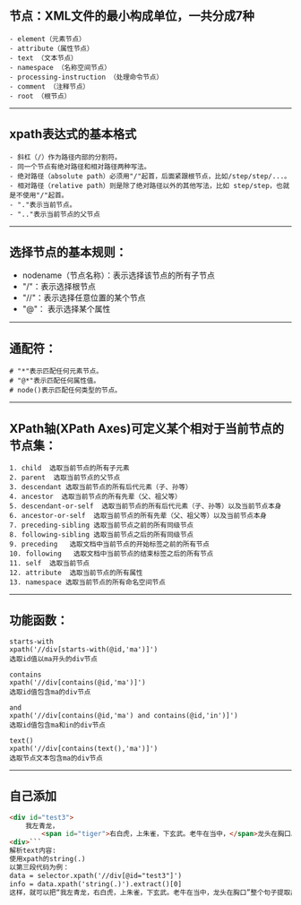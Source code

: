 ## 节点：XML文件的最小构成单位，一共分成7种
    - element（元素节点）
    - attribute（属性节点）
    - text （文本节点）
    - namespace （名称空间节点）
    - processing-instruction （处理命令节点）
    - comment （注释节点）
    - root （根节点）
-----

## xpath表达式的基本格式
    - 斜杠（/）作为路径内部的分割符。
    - 同一个节点有绝对路径和相对路径两种写法。
    - 绝对路径（absolute path）必须用"/"起首，后面紧跟根节点，比如/step/step/...。
    - 相对路径（relative path）则是除了绝对路径以外的其他写法，比如 step/step，也就是不使用"/"起首。
    - "."表示当前节点。
    - ".."表示当前节点的父节点
-----

## 选择节点的基本规则：
- nodename（节点名称）：表示选择该节点的所有子节点
- "/"：表示选择根节点
- "//"：表示选择任意位置的某个节点
- "@"： 表示选择某个属性
-----

## 通配符：
    # "*"表示匹配任何元素节点。
    # "@*"表示匹配任何属性值。
    # node()表示匹配任何类型的节点。
-----

## XPath轴(XPath Axes)可定义某个相对于当前节点的节点集：
    1. child  选取当前节点的所有子元素
    2. parent  选取当前节点的父节点
    3. descendant 选取当前节点的所有后代元素（子、孙等）
    4. ancestor  选取当前节点的所有先辈（父、祖父等）
    5. descendant-or-self  选取当前节点的所有后代元素（子、孙等）以及当前节点本身
    6. ancestor-or-self  选取当前节点的所有先辈（父、祖父等）以及当前节点本身
    7. preceding-sibling 选取当前节点之前的所有同级节点
    8. following-sibling 选取当前节点之后的所有同级节点
    9. preceding   选取文档中当前节点的开始标签之前的所有节点
    10. following   选取文档中当前节点的结束标签之后的所有节点
    11. self  选取当前节点
    12. attribute  选取当前节点的所有属性
    13. namespace 选取当前节点的所有命名空间节点
-----

## 功能函数：
    starts-with
    xpath('//div[starts-with(@id,'ma')]')
    选取id值以ma开头的div节点

    contains
    xpath('//div[contains(@id,'ma')]')
    选取id值包含ma的div节点

    and
    xpath('//div[contains(@id,'ma') and contains(@id,'in')]')
    选取id值包含ma和in的div节点

    text()
    xpath('//div[contains(text(),'ma')]')
    选取节点文本包含ma的div节点

-----

## 自己添加
```html
<div id="test3">
    我左青龙，
        <span id="tiger">右白虎，上朱雀，下玄武。老牛在当中，</span>龙头在胸口。
<div>```
解析text内容:  
使用xpath的string(.)  
以第三段代码为例：  
data = selector.xpath('//div[@id="test3"]')  
info = data.xpath('string(.)').extract()[0]  
这样，就可以把“我左青龙，右白虎，上朱雀，下玄武。老牛在当中，龙头在胸口”整个句子提取出来，赋值给info变量。  
